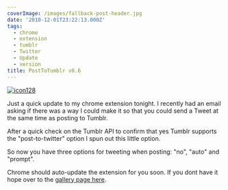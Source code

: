 ```yaml
---
coverImage: /images/fallback-post-header.jpg
date: '2010-12-01T23:22:13.000Z'
tags:
  - chrome
  - extension
  - tumblr
  - Twitter
  - Update
  - version
title: PostToTumblr v0.6
---
```


[![](https://mikecann.co.uk/wp-content/uploads/2010/12/icon128.png "icon128")](https://mikecann.co.uk/wp-content/uploads/2010/12/icon128.png)

Just a quick update to my chrome extension tonight. I recently had an email asking if there was a way I could make it so that you could send a Tweet at the same time as posting to Tumblr.

<!-- more -->

After a quick check on the Tumblr API to confirm that yes Tumblr supports the "post-to-twitter" option I spun out this little option.

So now you have three options for tweeting when posting: "no", "auto" and "prompt".

Chrome should auto-update the extension for you soon. If you dont have it hope over to the [gallery page here](https://chrome.google.com/extensions/detail/dbpicbbcpanckagpdjflgojlknomoiah?hl=en).
